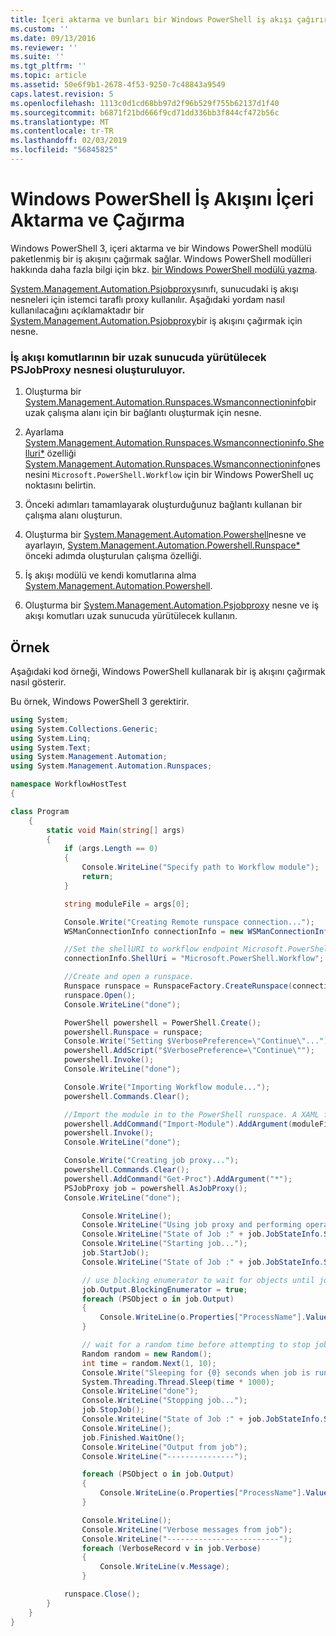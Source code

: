 ```yaml
---
title: İçeri aktarma ve bunları bir Windows PowerShell iş akışı çağırırken | Microsoft Docs
ms.custom: ''
ms.date: 09/13/2016
ms.reviewer: ''
ms.suite: ''
ms.tgt_pltfrm: ''
ms.topic: article
ms.assetid: 50e6f9b1-2678-4f53-9250-7c48843a9549
caps.latest.revision: 5
ms.openlocfilehash: 1113c0d1cd68bb97d2f96b529f755b62137d1f40
ms.sourcegitcommit: b6871f21bd666f9cd71dd336bb3f844cf472b56c
ms.translationtype: MT
ms.contentlocale: tr-TR
ms.lasthandoff: 02/03/2019
ms.locfileid: "56845825"
---
```

# <a name="importing-and-invoking-a-windows-powershell-workflow"></a>Windows PowerShell İş Akışını İçeri Aktarma ve Çağırma

Windows PowerShell 3, içeri aktarma ve bir Windows PowerShell modülü paketlenmiş bir iş akışını çağırmak sağlar. Windows PowerShell modülleri hakkında daha fazla bilgi için bkz. [bir Windows PowerShell modülü yazma](../module/writing-a-windows-powershell-module.md).

[System.Management.Automation.Psjobproxy](/dotnet/api/System.Management.Automation.PSJobProxy)sınıfı, sunucudaki iş akışı nesneleri için istemci taraflı proxy kullanılır. Aşağıdaki yordam nasıl kullanılacağını açıklamaktadır bir [System.Management.Automation.Psjobproxy](/dotnet/api/System.Management.Automation.PSJobProxy)bir iş akışını çağırmak için nesne.

### <a name="creating-a-psjobproxy-object-to-execute-workflow-commands-on-a-remote-server"></a>İş akışı komutlarının bir uzak sunucuda yürütülecek PSJobProxy nesnesi oluşturuluyor.

1. Oluşturma bir [System.Management.Automation.Runspaces.Wsmanconnectioninfo](/dotnet/api/System.Management.Automation.Runspaces.WSManConnectionInfo)bir uzak çalışma alanı için bir bağlantı oluşturmak için nesne.

2. Ayarlama [System.Management.Automation.Runspaces.Wsmanconnectioninfo.Shelluri*](/dotnet/api/System.Management.Automation.Runspaces.WSManConnectionInfo.ShellUri) özelliği [System.Management.Automation.Runspaces.Wsmanconnectioninfo](/dotnet/api/System.Management.Automation.Runspaces.WSManConnectionInfo)nesnesini `Microsoft.PowerShell.Workflow` için bir Windows PowerShell uç noktasını belirtin.

3. Önceki adımları tamamlayarak oluşturduğunuz bağlantı kullanan bir çalışma alanı oluşturun.

4. Oluşturma bir [System.Management.Automation.Powershell](/dotnet/api/System.Management.Automation.PowerShell)nesne ve ayarlayın, [System.Management.Automation.Powershell.Runspace*](/dotnet/api/System.Management.Automation.PowerShell.Runspace) önceki adımda oluşturulan çalışma özelliği.

5. İş akışı modülü ve kendi komutlarına alma [System.Management.Automation.Powershell](/dotnet/api/System.Management.Automation.PowerShell).

6. Oluşturma bir [System.Management.Automation.Psjobproxy](/dotnet/api/System.Management.Automation.PSJobProxy) nesne ve iş akışı komutları uzak sunucuda yürütülecek kullanın.

## <a name="example"></a>Örnek

Aşağıdaki kod örneği, Windows PowerShell kullanarak bir iş akışını çağırmak nasıl gösterir.

Bu örnek, Windows PowerShell 3 gerektirir.

```csharp
using System;
using System.Collections.Generic;
using System.Linq;
using System.Text;
using System.Management.Automation;
using System.Management.Automation.Runspaces;

namespace WorkflowHostTest
{

class Program
    {
        static void Main(string[] args)
        {
            if (args.Length == 0)
            {
                Console.WriteLine("Specify path to Workflow module");
                return;
            }

            string moduleFile = args[0];

            Console.Write("Creating Remote runspace connection...");
            WSManConnectionInfo connectionInfo = new WSManConnectionInfo();

            //Set the shellURI to workflow endpoint Microsoft.PowerShell.Workflow
            connectionInfo.ShellUri = "Microsoft.PowerShell.Workflow";

            //Create and open a runspace.
            Runspace runspace = RunspaceFactory.CreateRunspace(connectionInfo);
            runspace.Open();
            Console.WriteLine("done");

            PowerShell powershell = PowerShell.Create();
            powershell.Runspace = runspace;
            Console.Write("Setting $VerbosePreference=\"Continue\"...");
            powershell.AddScript("$VerbosePreference=\"Continue\"");
            powershell.Invoke();
            Console.WriteLine("done");

            Console.Write("Importing Workflow module...");
            powershell.Commands.Clear();

            //Import the module in to the PowerShell runspace. A XAML file could also be imported directly by using Import-Module.
            powershell.AddCommand("Import-Module").AddArgument(moduleFile);
            powershell.Invoke();
            Console.WriteLine("done");

            Console.Write("Creating job proxy...");
            powershell.Commands.Clear();
            powershell.AddCommand("Get-Proc").AddArgument("*");
            PSJobProxy job = powershell.AsJobProxy();
            Console.WriteLine("done");

                Console.WriteLine();
                Console.WriteLine("Using job proxy and performing operations...");
                Console.WriteLine("State of Job :" + job.JobStateInfo.State.ToString());
                Console.WriteLine("Starting job...");
                job.StartJob();
                Console.WriteLine("State of Job :" + job.JobStateInfo.State.ToString());

                // use blocking enumerator to wait for objects until job finishes
                job.Output.BlockingEnumerator = true;
                foreach (PSObject o in job.Output)
                {
                    Console.WriteLine(o.Properties["ProcessName"].Value.ToString());
                }

                // wait for a random time before attempting to stop job
                Random random = new Random();
                int time = random.Next(1, 10);
                Console.Write("Sleeping for {0} seconds when job is running on another thread...", time);
                System.Threading.Thread.Sleep(time * 1000);
                Console.WriteLine("done");
                Console.WriteLine("Stopping job...");
                job.StopJob();
                Console.WriteLine("State of Job :" + job.JobStateInfo.State.ToString());
                Console.WriteLine();
                job.Finished.WaitOne();
                Console.WriteLine("Output from job");
                Console.WriteLine("---------------");

                foreach (PSObject o in job.Output)
                {
                    Console.WriteLine(o.Properties["ProcessName"].Value.ToString());
                }

                Console.WriteLine();
                Console.WriteLine("Verbose messages from job");
                Console.WriteLine("-------------------------");
                foreach (VerboseRecord v in job.Verbose)
                {
                    Console.WriteLine(v.Message);
                }

            runspace.Close();
        }
    }
}

```